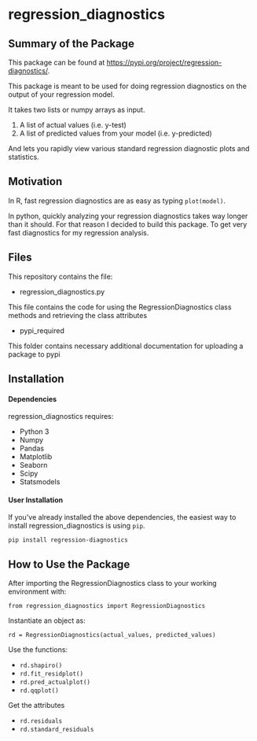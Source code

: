 # regression_diagnostics

## Summary of the Package

This package can be found at https://pypi.org/project/regression-diagnostics/.

This package is meant to be used for doing regression diagnostics on the output of your regression model.

It takes two lists or numpy arrays as input.

1. A  list of actual values (i.e. y-test)
2. A list of predicted values from your model (i.e. y-predicted)

And lets you rapidly view various standard regression diagnostic plots and statistics.

## Motivation

In R, fast regression diagnostics are as easy as typing `plot(model)`.

In python, quickly analyzing your regression diagnostics takes way longer than it should. For that reason I decided to build this package. To get very fast diagnostics for my regression analysis.

## Files

This repository contains the file:

- regression_diagnostics.py

This file contains the code for using the RegressionDiagnostics class methods and retrieving the class attributes

- pypi_required

This folder contains necessary additional documentation for uploading a package to pypi

## Installation

#### Dependencies
regression_diagnostics requires:
- Python 3
- Numpy
- Pandas
- Matplotlib
- Seaborn
- Scipy
- Statsmodels

#### User Installation

If you've already installed the above dependencies, the easiest way to install regression_diagnostics is using `pip`.

`pip install regression-diagnostics`

## How to Use the Package

After importing the RegressionDiagnostics class to your working environment with:

`from regression_diagnostics import RegressionDiagnostics`

Instantiate an object as:

`rd = RegressionDiagnostics(actual_values, predicted_values)`

Use the functions:

- `rd.shapiro()`
- `rd.fit_residplot()`
- `rd.pred_actualplot()`
- `rd.qqplot()`

Get the attributes

- `rd.residuals`
- `rd.standard_residuals`
